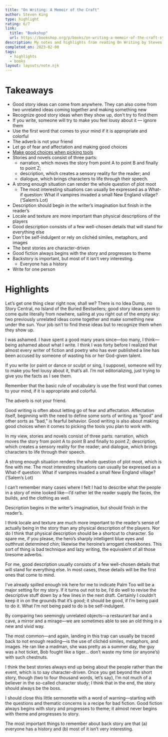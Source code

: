 ```yaml
---
title: "On Writing: A Memoir of the Craft"
author: Steven King
type: highlight
rating: 6/7
link:
  title: "Bookshop"
  url: https://bookshop.org/p/books/on-writing-a-memoir-of-the-craft-stephen-king/14560198
description: My notes and highlights from reading On Writing by Steven King.
completed_on: 2023-02-08
tags:
  - highlights
  - books
layout: layouts/note.njk
---
```


# Takeaways

- Good story ideas can come from anywhere. They can also come from two unrelated ideas coming together and making something new
- Recognize good story ideas when they show up, don't try to find them
- If you write, someone will try to make you feel lousy about it — ignore them
- Use the first word that comes to your mind if it is appropriate and colorful
- The adverb is not your friend
- Let go of fear and affectation and making good choices
- [Make good choices when picking tools](/notes/make-good-choices-choosing-tools)
- Stories and novels consist of three parts:
  - narration, which moves the story from point A to point B and finally to point Z;
  - description, which creates a sensory reality for the reader; and
  - dialogue, which brings characters to life through their speech.
- A strong enough situation can render the whole question of plot moot
  - The most interesting situations can usually be expressed as a What-if question: What if vampires invaded a small New England village? (’Salem’s Lot)
- Description should begin in the writer’s imagination but finish in the reader’s
- Locale and texture are more important than physical descriptions of the players
- Good description consists of a few well-chosen details that will stand for everything else
- Don't be self-indulgent or rely on clichéd similes, metaphors, and images
- The best stories are character-driven
- Good fiction always begins with the story and progresses to theme
- Backstory is important, but most of it isn't very interesting.
  - Everyone has a history
- Write for one person

# Highlights

Let’s get one thing clear right now, shall we? There is no Idea Dump, no Story Central, no Island of the Buried Bestsellers; good story ideas seem to come quite literally from nowhere, sailing at you right out of the empty sky: two previously unrelated ideas come together and make something new under the sun. Your job isn’t to find these ideas but to recognize them when they show up.


I was ashamed. I have spent a good many years since—too many, I think—being ashamed about what I write. I think I was forty before I realized that almost every writer of fiction and poetry who has ever published a line has been accused by someone of wasting his or her God-given talent.


If you write (or paint or dance or sculpt or sing, I suppose), someone will try to make you feel lousy about it, that’s all. I’m not editorializing, just trying to give you the facts as I see them.


Remember that the basic rule of vocabulary is use the first word that comes to your mind, if it is appropriate and colorful.


The adverb is not your friend.


Good writing is often about letting go of fear and affectation. Affectation itself, beginning with the need to define some sorts of writing as “good” and other sorts as “bad,” is fearful behavior. Good writing is also about making good choices when it comes to picking the tools you plan to work with.


In my view, stories and novels consist of three parts: narration, which moves the story from point A to point B and finally to point Z; description, which creates a sensory reality for the reader; and dialogue, which brings characters to life through their speech.


A strong enough situation renders the whole question of plot moot, which is fine with me. The most interesting situations can usually be expressed as a What-if question: What if vampires invaded a small New England village? (’Salem’s Lot)


I can’t remember many cases where I felt I had to describe what the people in a story of mine looked like—I’d rather let the reader supply the faces, the builds, and the clothing as well.


Description begins in the writer’s imagination, but should finish in the reader’s.


I think locale and texture are much more important to the reader’s sense of actually being in the story than any physical description of the players. Nor do I think that physical description should be a shortcut to character. So spare me, if you please, the hero’s sharply intelligent blue eyes and outthrust determined chin; likewise the heroine’s arrogant cheekbones. This sort of thing is bad technique and lazy writing, the equivalent of all those tiresome adverbs.


For me, good description usually consists of a few well-chosen details that will stand for everything else. In most cases, these details will be the first ones that come to mind.


I’ve already spilled enough ink here for me to indicate Palm Too will be a major setting for my story. If it turns out not to be, I’d do well to revise the descriptive stuff down by a few lines in the next draft. Certainly I couldn’t keep it in on the grounds that it’s good; it should be good, if I’m being paid to do it. What I’m not being paid to do is be self-indulgent.


By comparing two seemingly unrelated objects—a restaurant bar and a cave, a mirror and a mirage—we are sometimes able to see an old thing in a new and vivid way.


The most common—and again, landing in this trap can usually be traced back to not enough reading—is the use of clichéd similes, metaphors, and images. He ran like a madman, she was pretty as a summer day, the guy was a hot ticket, Bob fought like a tiger… don’t waste my time (or anyone’s) with such chestnuts.


I think the best stories always end up being about the people rather than the event, which is to say character-driven. Once you get beyond the short story, though (two to four thousand words, let’s say), I’m not much of a believer in the so-called character study; I think that in the end, the story should always be the boss.


I should close this little sermonette with a word of warning—starting with the questions and thematic concerns is a recipe for bad fiction. Good fiction always begins with story and progresses to theme; it almost never begins with theme and progresses to story.


The most important things to remember about back story are that (a) everyone has a history and (b) most of it isn’t very interesting.
